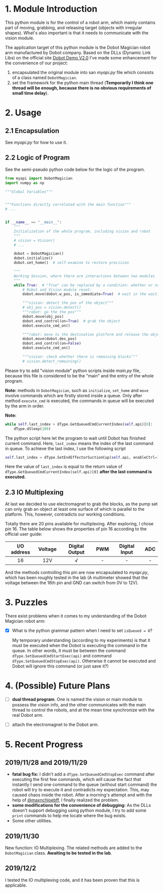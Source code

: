 # 1. Module Introduction

This python module is for the control of a robot arm, which mainly contains part of moving, grabbing, and releasing target (objects with irregular shapes). What's also important is that it needs to communicate with the vision module.

The application target of this python module is the Dobot Magician robot arm manufactured by Dobot company. Based on the DLLs (Dynamic Link Libs) on the official site [Dobot Demo V2.0](https://cn.dobot.cc/downloadcenter/dobot-magician.html?sub_cat=72#sub-download) I've made some enhancement for the convenience of our project:

1. encapsulated the original module into san *myapi.py* file which consists of a class named `DobotMagician`.
2. set the framework for the python main thread (**Temporarily I think one thread will be enough, because there is no obvious requirements of small time delay**).



# 2. Usage



## 2.1 Encapsulation

See *myapi.py* for how to use it.

## 2.2 Logic of Program

See the semi-pseudo python code below for the logic of the program.

```python
from myapi import DobotMagician
import numpy as np

"""Global Variables"""


"""Functions directly correlated with the main function"""
# ...


if __name__ == "__main__":
    """
    Initialization of the whole program, including vision and robot
    """
    # vision = Vision()
    # ...

    dobot = DobotMagician()
    dobot.initialize()
    dobot.set_home()  # self-examine to restore precision

    """
    Working Session, where there are interactions between two modules
    """
    while True:  # "True" can be replaced by a condition: whether or not to continue
        # Robot and Vision module reset:
        dobot.move(dobot.w_pos, is_immediate=True)  # wait in the waiting position

        """vision: detect the pos of the object"""
        # obj_pos = vision.detect()
        """robot: go the the pos"""
        dobot.move(obj_pos)
        dobot.end_control(on=True)  # grab the object
        dobot.execute_cmd_on()

        """robot: move to the destination platform and release the object"""
        dobot.move(dobot.des_pos)
        dobot.end_control(on=False)
        dobot.execute_cmd_on()

        """vision: check whether there is remaining blocks"""
        # vision.detect_remaining()
```



Please try to add "vision module" python scripts inside *main.py* file, because this file is considered to be the "main" and the entry of the whole program.

**Note:** methods in `DobotMagician`, such as `initialize`, `set_home` and `move` involve commands which are firstly stored inside a queue. Only after method `execute_cmd` is executed, the commands in queue will be executed by the arm in order.

**Note:** 

```python
while self.last_index > dType.GetQueuedCmdCurrentIndex(self.api)[0]:
	dType.dSleep(100)
```

The python script here let the program to wait until Dobot has finished current command. Here, `last_index` means the index of the last command in queue. To achieve the last index, I use the following script

```python
self.last_index = dType.SetEndEffectorSuctionCup(self.api, enableCtrl=1, on=on, isQueued=1)[0]
```

Here the value of `last_index` is equal to the return value of `dType.GetQueuedCmdCurrentIndex(self.api)[0]` **after the last command is executed.**

## 2.3 IO Multiplexing

At last we decided to use electromagnet to grab the blocks, as the pump set can only grab an object at least one surface of which is parallel to the platform.  This, however, contradicts our working conditions.

Totally there are 20 pins available for multiplexing. After exploring, I chose pin 16. The table below shows the properties of pin 16 according to the official user guide:

| I/O address | Voltage | Digital Output | PWM  | Digital Input | ADC  |
| :---------: | :-----: | :------------: | :--: | :-----------: | :--: |
|     16      |   12V   |       √        |  -   |       -       |  -   |

And the methods controlling this pin are now encapsulated to *myapi.py*, which has been roughly tested in the lab (A multimeter showed that the voltage between the 16th pin and GND can switch from 0V to 12V).

# 3. Puzzles

There exist problems when it comes to my understanding of the Dobot Magician robot arm:

- [x] What is the python grammar pattern when I need to set `isQueued = 0`?

  My temporary understanding (according to my experiments) is that it must be executed when the Dobot is executing the command in the queue. In other words, it must be between the command `dType.SetQueuedCmdStartExec(api)` and command `dType.SetQueuedCmdStopExec(api)`. Otherwise it cannot be executed and Dobot will ignore this  command (or just save it?)



# 4. (Possible) Future Plans

- [ ] **dual thread program**. One is named the vision or main module to possess the vision info, and the other communicates with the main thread to control the robots, and at the mean time synchronize with the real Dobot arm.
- [ ] attach the electromagnet to the Dobot arm.



# 5. Recent Progress

## 2019/11/28 and 2019/11/29

- **fatal bug fix:** I didn't add a `dType.SetQueuedCmdStopExec` command after executing the first few commands, which will cause the fact that instantly I send one command to the queue (without start command) the robot will try to execute it and contradicts my expectation. This, may caused chaos inside the robot. After a morning's attempt and with the help of [@maxnchloebff]( https://github.com/maxnchloebff ), I finally realized the problem.
- **some modifications for the convenience of debugging:** As the DLLs doesn't support debugging using python module, I try to add some `print` commands to help me locate where the bug exists.
- Some other utilities.

## 2019/11/30

New function: IO Multiplexing. The related methods are added to the `DobotMagician` class. **Awaiting to be tested in the lab**.

## 2019/12/2

I tested the IO multiplexing code, and it has been proven that this is applicable.